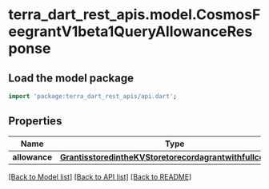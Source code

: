 # terra_dart_rest_apis.model.CosmosFeegrantV1beta1QueryAllowanceResponse

## Load the model package
```dart
import 'package:terra_dart_rest_apis/api.dart';
```

## Properties
Name | Type | Description | Notes
------------ | ------------- | ------------- | -------------
**allowance** | [**GrantisstoredintheKVStoretorecordagrantwithfullcontext1**](GrantisstoredintheKVStoretorecordagrantwithfullcontext1.md) |  | [optional] 

[[Back to Model list]](../README.md#documentation-for-models) [[Back to API list]](../README.md#documentation-for-api-endpoints) [[Back to README]](../README.md)


